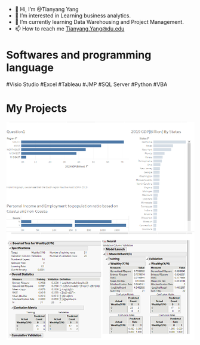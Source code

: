 - 👋 Hi, I’m @Tianyang Yang
- 👀 I’m interested in Learning business analytics.
- 🌱 I’m currently learning Data Warehousing and Project Management.
- 📫 How to reach me Tianyang.Yang@du.edu

# Softwares and programming language
#Visio Studio #Excel #Tableau #JMP #SQL Server #Python #VBA 

# My Projects


![Tableau](Tableau.png)
![JMP](JMP.png)

<!---
782214104/782214104 is a ✨ special ✨ repository because its `README.md` (this file) appears on your GitHub profile.
You can click the Preview link to take a look at your changes.
--->
